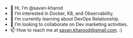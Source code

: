 - 👋 Hi, I’m @savan-kharod
- 👀 I’m interested in Docker, K8, and Observability.
- 🌱 I’m currently learning about DevOps Relationship. 
- 💞️ I’m looking to collaborate on Dev marketing activities.
- 📫 How to reach me at savan.kharood@gmail.com. :) 

<!---
savan-kharod/savan-kharod is a ✨ special ✨ repository because its `README.md` (this file) appears on your GitHub profile.
You can click the Preview link to take a look at your changes.
--->
